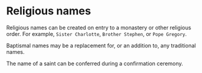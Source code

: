 Religious names
===============

Religious names can be created on entry to a monastery or other religious order.
For example, `Sister Charlotte`, `Brother Stephen`, or `Pope Gregory`.

Baptismal names may be a replacement for, or an addition to, any traditional names.

The name of a saint can be conferred during a confirmation ceremony.
